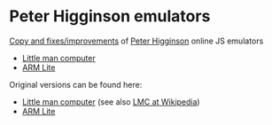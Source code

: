# Peter Higginson emulators
[Copy and fixes/improvements](https://frbrgeorge.github.io/peterhigginson) of [Peter Higginson](http://peterhigginson.co.uk/Home.php) online JS emulators
* [Little man computer](peterhigginson.co.uk/LMC)
* [ARM Lite](peterhigginson.co.uk/ARMlite)

Original versions can be found here:
* [Little man computer](http://peterhigginson.co.uk/LMC/) (see also [LMC at Wikipedia](https://en.wikipedia.org/wiki/Little_man_computer))
* [ARM Lite](https://peterhigginson.co.uk/ARMlite/)
